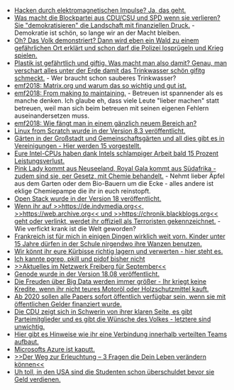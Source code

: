 * [Hacken durch elektromagnetischen Impulse? Ja, das geht.](https://blog.fefe.de/?ts=a5721b84)
* [Was macht die Blockpartei aus CDU/CSU und SPD wenn sie verlieren? Sie "demokratisieren" die Landschaft mit finanziellen Druck.](https://blog.fefe.de/?ts=a5721634) - Demokratie ist schön, so lange wir an der Macht bleiben.
* [Oh? Das Volk demonstriert? Dann wird eben ein Wald zu einem gefährlichen Ort erklärt und schon darf die Polizei losprügeln und Krieg spielen.](http://www.sonnenseite.com/de/politik/polizei-erklaert-hambacher-forst-zum-gefaehrlichen-ort.html)
* [Plastik ist gefährtlich und giftig. Was macht man also damit? Genau, man verschart alles unter der Erde damit das Trinkwasser schön gifitg schmeckt.](http://www.sonnenseite.com/de/umwelt/plastikentsorgung-giftige-stoffe-auf-ewig-unter-der-erde.html) - Wer braucht schon sauberes Trinkwasser?
* [emf2018: Matrix.org und warum das so wichtig und gut ist.](https://ftp.fau.de/cdn.media.ccc.de/events/emf/2018/h264-hd/emf2018-264-eng-Power_to_the_people_liberating_online_communication_with_Matrixorg_hd.mp4)
* [emf2018: From making to maintaining.](https://ftp.fau.de/cdn.media.ccc.de/events/emf/2018/h264-hd/emf2018-142-eng-From_making_to_maintaining_hd.mp4) - Betreuen ist spannender als es manche denken. Ich glaube eh, dass viele Leute "lieber machen" statt betreuen, weil man sich beim betreuen mit seinen eigenen Fehlern auseinandersetzen muss.
* [emf2018: Wie fängt man in einem gänzlich neuem Bereich an?](https://ftp.fau.de/cdn.media.ccc.de/events/emf/2018/h264-hd/emf2018-76-eng-From_Idiot_to_Imposter_how_to_get_started_in_a_new_field_hd.mp4)
* [Linux from Scratch wurde in der Version 8.3 veröffentlicht.](https://www.pro-linux.de/news/1/26260/zum-selbermachen-linux-from-scratch-83-ver%C3%B6ffentlicht.html)
* [Gärten in der Großstadt und Gemeinschaftsgärten und all dies gibt es in Vereinigungen - Hier werden 15 vorgestellt.](https://netzfrauen.org/2018/09/03/gardening/)
* [Eure Intel-CPUs haben dank Intels schlampiger Arbeit bald 15 Prozent Leistungsverlust.](https://www.pro-linux.de/news/1/26259/meltdown-co-leistungsverluste-messbar.html)
* [Pink Lady kommt aus Neuseeland, Royal Gala kommt aus Südafrika - zudem sind sie, per Gesetz, mit Chemie behandelt.](https://netzfrauen.org/2018/09/03/apfel/) - Nehmt lieber Äpfel aus dem Garten oder dem Bio-Bauern um die Ecke - alles andere ist eklige Chemiepampe die ihr in euch reinstopft.
* [Open Stack wurde in der Version 18 veröffentlicht.](https://www.pro-linux.de/news/1/26262/openstack-rocky-angek%C3%BCndigt.html)
* [Wenn ihr auf >>https://de.indymedia.org<<, >>https://web.archive.org<< und >>https://chronik.blackblogs.org<< geht oder verlinkt, werdet ihr offiziell als Terroristen gekennzeichnet.](https://blog.fefe.de/?ts=a573b7a2) - Wie verfickt krank ist die Welt geworden?
* [Frankreich ist für mich in einigen Dingen wirklich weit vorn. Kinder unter 15 Jahre dürfen in der Schule nirgendwo ihre Wanzen benutzen.](https://blog.fefe.de/?ts=a573b60b)
* [Wir könnt ihr eure Kürbisse richtig lagern und verwerten - hier steht es.](https://www.careelite.de/kuerbis-gesund-rezepte/)
* [Ich kannte pgrep, pkill und pidof bisher nicht](https://opensource.com/article/18/9/linux-commands-process-management)
* [>>Aktuelles im Netzwerk Freiberg für September<<](https://bio-erzgebirge.de/wp/?p=15953)
* [Genode wurde in der Version 18.08 veröffentlicht.](https://www.pro-linux.de/news/1/26265/genode-1808-bringt-grafische-konfiguration-f%C3%BCr-sculpt-os.html)
* [Die Freuden über Big Data werden immer größer - Ihr kriegt keine Kredite, wenn ihr nicht teures Motoröl oder Holzschutzmittel kauft.](https://blog.fefe.de/?ts=a570b6cb)
* [Ab 2020 sollen alle Papers sofort öffentlich verfügbar sein, wenn sie mit öffentlichen Gelder finanziert wurde.](https://blog.fefe.de/?ts=a570b335)
* [Die CDU zeigt sich in Schwerin von ihrer klaren Seite, es gibt Parteimitglieder und es gibt die Wünsche des Volkes - letztere sind unwichtig.](https://blog.fefe.de/?ts=a57040ad)
* [Hier gibt es Hinweise wie ihr eine Verbindung innerhalb verteilten Teams aufbaut.](https://opensource.com/article/18/9/connected-on-distributed-team)
* [Microsofts Azure ist kaputt.](https://blog.fefe.de/?ts=a571b2ba)
* [>>Der Weg zur Erleuchtung – 3 Fragen die Dein Leben verändern können<<](https://www.welt-im-wandel.tv/video/der-weg-zur-erleuchtung-3-fragen-die-dein-leben-veraendern-koennen/)
* [Uh toll, in den USA sind die Studenten schon überschuldet bevor sie Geld verdienen.](https://www.neopresse.com/gesellschaft/aufgedeckt-15-billionen-schulden-us-studenten-als-vorboten-fuer-crash/)
